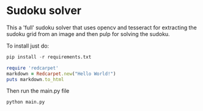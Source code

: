 # Sudoku solver

This a 'full' sudoku solver that uses opencv and tesseract for extracting the sudoku grid from an image and then pulp for solving the sudoku.

To install just do:

```python
pip install -r requirements.txt
```
```ruby
require 'redcarpet'
markdown = Redcarpet.new("Hello World!")
puts markdown.to_html
```

Then run the main.py file

```
python main.py
```

